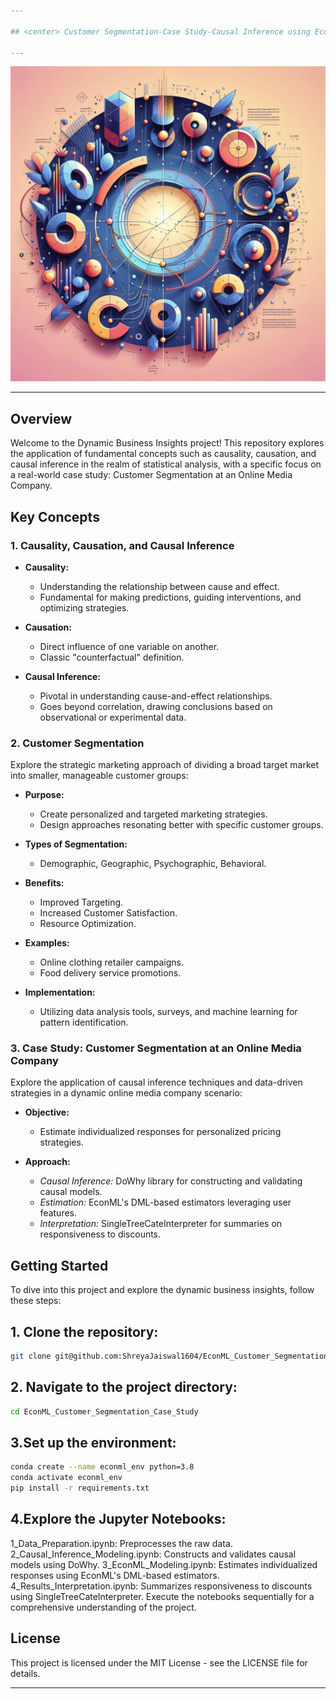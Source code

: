 ```yaml
---

## <center> Customer Segmentation-Case Study-Causal Inference using EconML and Dowhy</center>

---
```

![Alt Text](https://github.com/ShreyaJaiswal1604/EconML_Customer_Segmentation_Case_Study/blob/main/images/OIG4.Tv5iK0NH_UBWGMErZXZj.jpeg)

---

## Overview

Welcome to the Dynamic Business Insights project! This repository explores the application of fundamental concepts such as causality, causation, and causal inference in the realm of statistical analysis, with a specific focus on a real-world case study: Customer Segmentation at an Online Media Company.

## Key Concepts

### 1. Causality, Causation, and Causal Inference

- **Causality:**
  - Understanding the relationship between cause and effect.
  - Fundamental for making predictions, guiding interventions, and optimizing strategies.

- **Causation:**
  - Direct influence of one variable on another.
  - Classic "counterfactual" definition.

- **Causal Inference:**
  - Pivotal in understanding cause-and-effect relationships.
  - Goes beyond correlation, drawing conclusions based on observational or experimental data.

### 2. Customer Segmentation

Explore the strategic marketing approach of dividing a broad target market into smaller, manageable customer groups:

- **Purpose:**
  - Create personalized and targeted marketing strategies.
  - Design approaches resonating better with specific customer groups.

- **Types of Segmentation:**
  - Demographic, Geographic, Psychographic, Behavioral.

- **Benefits:**
  - Improved Targeting.
  - Increased Customer Satisfaction.
  - Resource Optimization.

- **Examples:**
  - Online clothing retailer campaigns.
  - Food delivery service promotions.

- **Implementation:**
  - Utilizing data analysis tools, surveys, and machine learning for pattern identification.

### 3. Case Study: Customer Segmentation at an Online Media Company

Explore the application of causal inference techniques and data-driven strategies in a dynamic online media company scenario:

- **Objective:**
  - Estimate individualized responses for personalized pricing strategies.

- **Approach:**
  - *Causal Inference:* DoWhy library for constructing and validating causal models.
  - *Estimation:* EconML's DML-based estimators leveraging user features.
  - *Interpretation:* SingleTreeCateInterpreter for summaries on responsiveness to discounts.

## Getting Started

To dive into this project and explore the dynamic business insights, follow these steps:

## 1. Clone the repository:
   ```bash
   git clone git@github.com:ShreyaJaiswal1604/EconML_Customer_Segmentation_Case_Study.git
   ```

## 2. Navigate to the project directory:
```bash
cd EconML_Customer_Segmentation_Case_Study
```

## 3.Set up the environment:
```bash
conda create --name econml_env python=3.8
conda activate econml_env
pip install -r requirements.txt
```


## 4.Explore the Jupyter Notebooks:

1_Data_Preparation.ipynb: Preprocesses the raw data.
2_Causal_Inference_Modeling.ipynb: Constructs and validates causal models using DoWhy.
3_EconML_Modeling.ipynb: Estimates individualized responses using EconML's DML-based estimators.
4_Results_Interpretation.ipynb: Summarizes responsiveness to discounts using SingleTreeCateInterpreter.
Execute the notebooks sequentially for a comprehensive understanding of the project.

## License
This project is licensed under the MIT License - see the LICENSE file for details.

---



